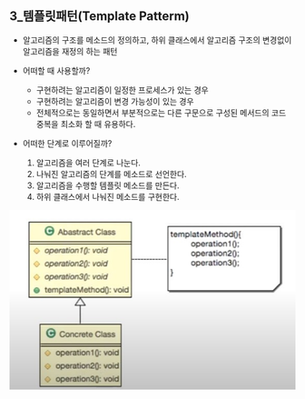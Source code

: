 ## 3_템플릿패턴(Template Patterm)

- 알고리즘의 구조를 메소드의 정의하고, 하위 클래스에서 알고리즘 구조의 변경없이 알고리즘을 재정의 하는 패턴
- 어떠할 때 사용할까?
    - 구현하려는 알고리즘이 일정한 프로세스가 있는 경우
    - 구현하려는 알고리즘이 변경 가능성이 있는 경우
    - 전체적으로는 동일하면서 부분적으로는 다른 구문으로 구성된 메서드의 코드 중복을 최소화 할 때 유용하다.

- 어떠한 단계로 이루어질까?
    1. 알고리즘을 여러 단계로 나눈다.
    2. 나눠진 알고리즘의 단계를 메소드로 선언한다.
    3. 알고리즘을 수행할 템플릿 메소드를 만든다.
    4. 하위 클래스에서 나눠진 메소드를 구현한다.


![template.jpg](./resources/template.JPG)

